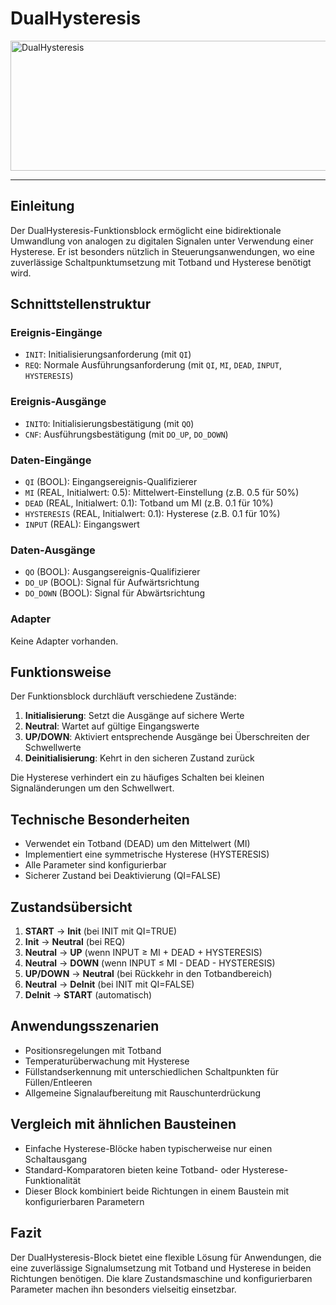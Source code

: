 # DualHysteresis

<img width="1018" height="208" alt="DualHysteresis" src="https://github.com/user-attachments/assets/35798c6a-73cc-4b4d-b1ce-f9635b8f4546" />

* * * * * * * * * *
## Einleitung
Der DualHysteresis-Funktionsblock ermöglicht eine bidirektionale Umwandlung von analogen zu digitalen Signalen unter Verwendung einer Hysterese. Er ist besonders nützlich in Steuerungsanwendungen, wo eine zuverlässige Schaltpunktumsetzung mit Totband und Hysterese benötigt wird.

## Schnittstellenstruktur

### **Ereignis-Eingänge**
- `INIT`: Initialisierungsanforderung (mit `QI`)
- `REQ`: Normale Ausführungsanforderung (mit `QI`, `MI`, `DEAD`, `INPUT`, `HYSTERESIS`)

### **Ereignis-Ausgänge**
- `INITO`: Initialisierungsbestätigung (mit `QO`)
- `CNF`: Ausführungsbestätigung (mit `DO_UP`, `DO_DOWN`)

### **Daten-Eingänge**
- `QI` (BOOL): Eingangsereignis-Qualifizierer
- `MI` (REAL, Initialwert: 0.5): Mittelwert-Einstellung (z.B. 0.5 für 50%)
- `DEAD` (REAL, Initialwert: 0.1): Totband um MI (z.B. 0.1 für 10%)
- `HYSTERESIS` (REAL, Initialwert: 0.1): Hysterese (z.B. 0.1 für 10%)
- `INPUT` (REAL): Eingangswert

### **Daten-Ausgänge**
- `QO` (BOOL): Ausgangsereignis-Qualifizierer
- `DO_UP` (BOOL): Signal für Aufwärtsrichtung
- `DO_DOWN` (BOOL): Signal für Abwärtsrichtung

### **Adapter**
Keine Adapter vorhanden.

## Funktionsweise
Der Funktionsblock durchläuft verschiedene Zustände:
1. **Initialisierung**: Setzt die Ausgänge auf sichere Werte
2. **Neutral**: Wartet auf gültige Eingangswerte
3. **UP/DOWN**: Aktiviert entsprechende Ausgänge bei Überschreiten der Schwellwerte
4. **Deinitialisierung**: Kehrt in den sicheren Zustand zurück

Die Hysterese verhindert ein zu häufiges Schalten bei kleinen Signaländerungen um den Schwellwert.

## Technische Besonderheiten
- Verwendet ein Totband (DEAD) um den Mittelwert (MI)
- Implementiert eine symmetrische Hysterese (HYSTERESIS)
- Alle Parameter sind konfigurierbar
- Sicherer Zustand bei Deaktivierung (QI=FALSE)

## Zustandsübersicht
1. **START** → **Init** (bei INIT mit QI=TRUE)
2. **Init** → **Neutral** (bei REQ)
3. **Neutral** → **UP** (wenn INPUT ≥ MI + DEAD + HYSTERESIS)
4. **Neutral** → **DOWN** (wenn INPUT ≤ MI - DEAD - HYSTERESIS)
5. **UP/DOWN** → **Neutral** (bei Rückkehr in den Totbandbereich)
6. **Neutral** → **DeInit** (bei INIT mit QI=FALSE)
7. **DeInit** → **START** (automatisch)

## Anwendungsszenarien
- Positionsregelungen mit Totband
- Temperaturüberwachung mit Hysterese
- Füllstandserkennung mit unterschiedlichen Schaltpunkten für Füllen/Entleeren
- Allgemeine Signalaufbereitung mit Rauschunterdrückung

## Vergleich mit ähnlichen Bausteinen
- Einfache Hysterese-Blöcke haben typischerweise nur einen Schaltausgang
- Standard-Komparatoren bieten keine Totband- oder Hysterese-Funktionalität
- Dieser Block kombiniert beide Richtungen in einem Baustein mit konfigurierbaren Parametern

## Fazit
Der DualHysteresis-Block bietet eine flexible Lösung für Anwendungen, die eine zuverlässige Signalumsetzung mit Totband und Hysterese in beiden Richtungen benötigen. Die klare Zustandsmaschine und konfigurierbaren Parameter machen ihn besonders vielseitig einsetzbar.

